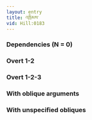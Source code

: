 ```yaml
---
layout: entry
title: འཁྲིམས་
vid: Hill:0183
---
```

### Dependencies (N = 0)


### Overt 1-2


### Overt 1-2-3


### With oblique arguments


### With unspecified obliques

